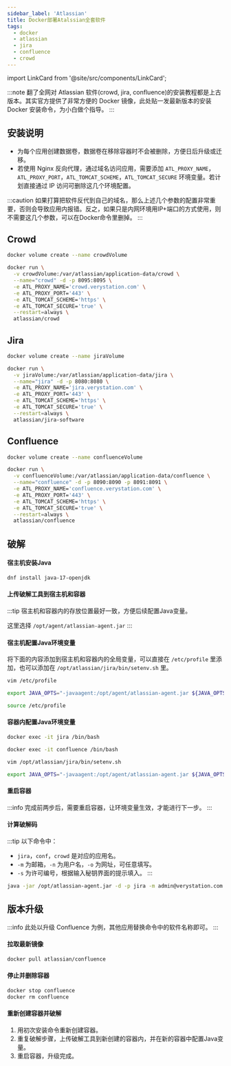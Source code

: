 ```yaml
---
sidebar_label: 'Atlassian'
title: Docker部署Atalssian全套软件
tags:
  - docker
  - atlassian
  - jira
  - confluence
  - crowd
---
```


import LinkCard from '@site/src/components/LinkCard';

:::note
翻了全网对 Atlassian 软件(crowd, jira, confluence)的安装教程都是上古版本。其实官方提供了非常方便的 Docker 镜像，此处贴一发最新版本的安装 Docker 安装命令，为小白做个指导。
:::

## 安装说明

- 为每个应用创建数据卷，数据卷在移除容器时不会被删除，方便日后升级或迁移。
- 若使用 Nginx 反向代理，通过域名访问应用，需要添加 `ATL_PROXY_NAME`，`ATL_PROXY_PORT`，`ATL_TOMCAT_SCHEME`，`ATL_TOMCAT_SECURE` 环境变量。若计划直接通过 IP 访问可删除这几个环境配置。

:::caution
如果打算把软件反代到自己的域名，那么上述几个参数的配置非常重要，否则会导致应用内报错。反之，如果只是内网环境用IP+端口的方式使用，则不需要这几个参数，可以在Docker命令里删掉。
:::

## Crowd

```bash
docker volume create --name crowdVolume
```

```bash
docker run \
  -v crowdVolume:/var/atlassian/application-data/crowd \
  --name="crowd" -d -p 8095:8095 \
  -e ATL_PROXY_NAME='crowd.verystation.com' \
  -e ATL_PROXY_PORT='443' \
  -e ATL_TOMCAT_SCHEME='https' \
  -e ATL_TOMCAT_SECURE='true' \
  --restart=always \
  atlassian/crowd
```

## Jira

```bash
docker volume create --name jiraVolume
```

```bash
docker run \
  -v jiraVolume:/var/atlassian/application-data/jira \
  --name="jira" -d -p 8080:8080 \
  -e ATL_PROXY_NAME='jira.verystation.com' \
  -e ATL_PROXY_PORT='443' \
  -e ATL_TOMCAT_SCHEME='https' \
  -e ATL_TOMCAT_SECURE='true' \
  --restart=always \
  atlassian/jira-software
```

## Confluence

```bash
docker volume create --name confluenceVolume
```

```bash
docker run \
  -v confluenceVolume:/var/atlassian/application-data/confluence \
  --name="confluence" -d -p 8090:8090 -p 8091:8091 \
  -e ATL_PROXY_NAME='confluence.verystation.com' \
  -e ATL_PROXY_PORT='443' \
  -e ATL_TOMCAT_SCHEME='https' \
  -e ATL_TOMCAT_SECURE='true' \
  --restart=always \
  atlassian/confluence
```

## 破解

#### 宿主机安装Java

```bash
dnf install java-17-openjdk
```

#### 上传破解工具到宿主机和容器

:::tip
宿主机和容器内的存放位置最好一致，方便后续配置Java变量。

这里选择 `/opt/agent/atlassian-agent.jar`
:::

#### 宿主机配置Java环境变量

将下面的内容添加到宿主机和容器内的全局变量，可以直接在 `/etc/profile` 里添加，也可以添加在 `/opt/atlassian/jira/bin/setenv.sh` 里。

```bash title="宿主机"
vim /etc/profile
```

```bash
export JAVA_OPTS="-javaagent:/opt/agent/atlassian-agent.jar ${JAVA_OPTS}"
```

```Bash
source /etc/profile
```

#### 容器内配置Java环境变量

```Bash title="进入容器"
docker exec -it jira /bin/bash

docker exec -it confluence /bin/bash
```

```bash title="容器内"
vim /opt/atlassian/jira/bin/setenv.sh
```

```bash
export JAVA_OPTS="-javaagent:/opt/agent/atlassian-agent.jar ${JAVA_OPTS}"
```

#### 重启容器

:::info
完成前两步后，需要重启容器，让环境变量生效，才能进行下一步。
:::

#### 计算破解码

:::tip
以下命令中：
- `jira`，`conf`，`crowd` 是对应的应用名。
- `-m` 为邮箱，`-n` 为用户名，`-o` 为网址，可任意填写。
- `-s` 为许可编号，根据输入秘钥界面的提示填入。
:::

```bash
java -jar /opt/atlassian-agent.jar -d -p jira -m admin@verystation.com -n admin -o https://verystation.com -s BTHV-5X2G-8XNJ-ZHZG
```

## 版本升级

:::info
此处以升级 Confluence 为例，其他应用替换命令中的软件名称即可。
:::

#### 拉取最新镜像

```bash
docker pull atlassian/confluence
```

#### 停止并删除容器

```bash
docker stop confluence
docker rm confluence
```

#### 重新创建容器并破解

1. 用初次安装命令重新创建容器。
2. 重复破解步骤，上传破解工具到新创建的容器内，并在新的容器中配置Java变量。
3. 重启容器，升级完成。